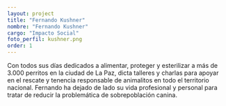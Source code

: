 ```yaml
---
layout: project
title: "Fernando Kushner"
nombre: "Fernando Kushner"
cargo: "Impacto Social"
foto_perfil: kushner.png
order: 1
---
```


Con todos sus días dedicados a alimentar, proteger y esterilizar a más de 3.000 perritos en la ciudad de La Paz, dicta talleres y charlas para apoyar en el rescate y tenencia responsable de animalitos en todo el territorio nacional. Fernando ha dejado de lado su vida profesional y personal para tratar de reducir la problemática de sobrepoblación canina.